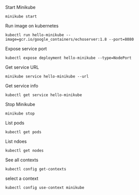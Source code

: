 Start Minikube

```
minikube start
```

Run image on kubernetes

```
kubectl run hello-minikube --image=gcr.io/google_containers/echoserver:1.8 --port=8080
```

Expose service port

```
kubectl expose deployment hello-minikube --type=NodePort
```

Get service URL

```
minikube service hello-minikube --url
```

Get service info

```
kubectl get service hello-minikube
```

Stop Minikube

```
minikube stop
```

List pods

```
kubectl get pods
```

List ndoes

```
kubectl get nodes
```

See all contexts

```
kubectl config get-contexts
```

select a context

```
kubectl config use-context minikube
```

